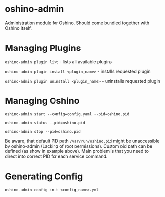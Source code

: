 oshino-admin
=============
Administration module for Oshino.
Should come bundled together with Oshino itself.

Managing Plugins
=================
`oshino-admin plugin list` - lists all available plugins

`oshino-admin plugin install <plugin_name>` - installs requested plugin

`oshino-admin plugin uninstall <plugin_name>` - uninstalls requested plugin

Managing Oshino
===============

`oshino-admin start --config=config.yaml --pid=oshino.pid` 

`oshino-admin status --pid=oshino.pid` 

`oshino-admin stop --pid=oshino.pid` 

Be aware, that default PID path `/var/run/oshino.pid` might be unaccessible by oshino-admin (Lacking of root permissions).
Custom pid path can be defined (as show in example above). Main problem is that you need to direct into correct PID for each service command.

Generating Config
==================
`oshino-admin config init <config_name>.yml`
